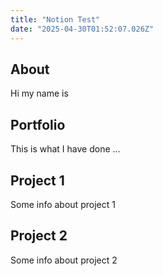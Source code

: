 ```yaml
---
title: "Notion Test"
date: "2025-04-30T01:52:07.026Z"
---
```



## About

Hi my name is


## Portfolio

This is what I have done …


## Project 1

Some info about project 1


## Project 2

Some info about project 2

